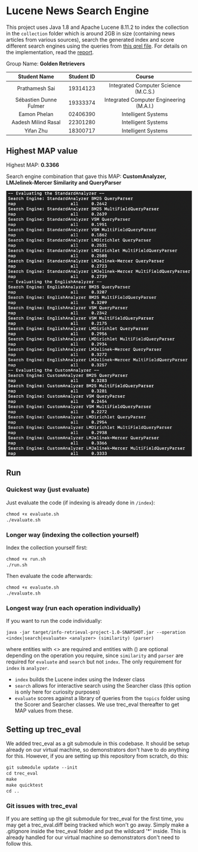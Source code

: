 # Lucene News Search Engine

This project uses Java 1.8 and Apache Lucene 8.11.2 to index the collection in the `collection` folder which is around 2GB in size (containing news articles from various sources), search the generated index and score different search engines using the queries from [this qrel file](https://github.com/saisankp/Lucene-News-Search-Engine/blob/main/qrels.assignment2.part1). For details on the implementation, read the [report](https://github.com/saisankp/Lucene-News-Search-Engine/blob/main/report/report.pdf).


Group Name: **Golden Retrievers**

|      Student Name      | Student ID |                      Course                      |
|:----------------------:|:----------:|:------------------------------------------------:|
|     Prathamesh Sai     |  19314123  |       Integrated Computer Science (M.C.S.)       |
| Sébastien Dunne Fulmer |  19333374  |     Integrated Computer Engineering (M.A.I.)     |
|      Eamon Phelan      |  02406390  |               Intelligent Systems                |
|  Aadesh Milind Rasal   |  22301280  |               Intelligent Systems                |
|       Yifan Zhu        |  18300717  |               Intelligent Systems                |


## Highest MAP value
Highest MAP: **0.3366**

Search engine combination that gave this MAP: **CustomAnalyzer, LMJelinek-Mercer Similarity and QueryParser**

![MAP Values](results/phase-2/phase-2-qrel-map-values.png)


## Run

### Quickest way (just evaluate)
Just evaluate the code (if indexing is already done in `/index`):

```
chmod +x evaluate.sh
./evaluate.sh
```

### Longer way (indexing the collection yourself)
Index the collection yourself first:

```
chmod +x run.sh
./run.sh
```

Then evaluate the code afterwards:

```
chmod +x evaluate.sh
./evaluate.sh
```

### Longest way (run each operation individually)
If you want to run the code individually:

```
java -jar target/info-retrieval-project-1.0-SNAPSHOT.jar --operation <index|search|evaluate> <analyzer> (similarity) (parser)
```

where entities with <> are required and entities with () are optional depending on the operation you require, since `similarity` and `parser` are required for `evaluate` and `search` but not `index`. The only requirement for `index` is `analyzer`.

* `index` builds the Lucene index using the Indexer class
* `search` allows for interactive search using the Searcher class (this option is only here for curiosity purposes)
* `evaluate` scores against a library of queries from the `topics` folder using the Scorer and Searcher classes. We use trec_eval thereafter to get MAP values from these.

## Setting up trec_eval
We added trec_eval as a git submodule in this codebase. It should be setup already on our virtual machine, so demonstrators don't have to do anything for this. However, if you are setting up this repository from scratch, do this:

```
git submodule update --init
cd trec_eval
make
make quicktest
cd ..
```

### Git issues with trec_eval
If you are setting up the git submodule for trec_eval for the first time, you may get a trec_eval.diff being tracked which won't go away. Simply make a .gitignore inside the trec_eval folder and put the wildcard '*' inside. This is already handled for our virtual machine so demonstrators don't need to follow this.
